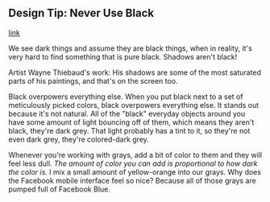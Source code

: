 ## Design Tip: Never Use Black
[link](http://ianstormtaylor.com/design-tip-never-use-black/)

We see dark things and assume they are black things, when in reality, it's very hard to find something that is pure black. Shadows aren't black!

Artist Wayne Thiebaud's work: His shadows are some of the most saturated parts of his paintings, and that's on the screen too.

Black overpowers everything else. When you put black next to a set of meticulously picked colors, black overpowers everything else. It stands out because it's not natural. All of the "black" everyday objects around you have some amount of light bouncing off of them, which means they aren't black, they're dark grey. That light probably has a tint to it, so they're not even dark grey, they're colored-dark grey.

Whenever you're working with grays, add a bit of color to them and they will feel less dull. *The amount of color you can add is proportional to how dark the color is.* I mix a small amount of yellow-orange into our grays. Why does the Facebook mobile interface feel so nice? Because all of those grays are pumped full of Facebook Blue.
